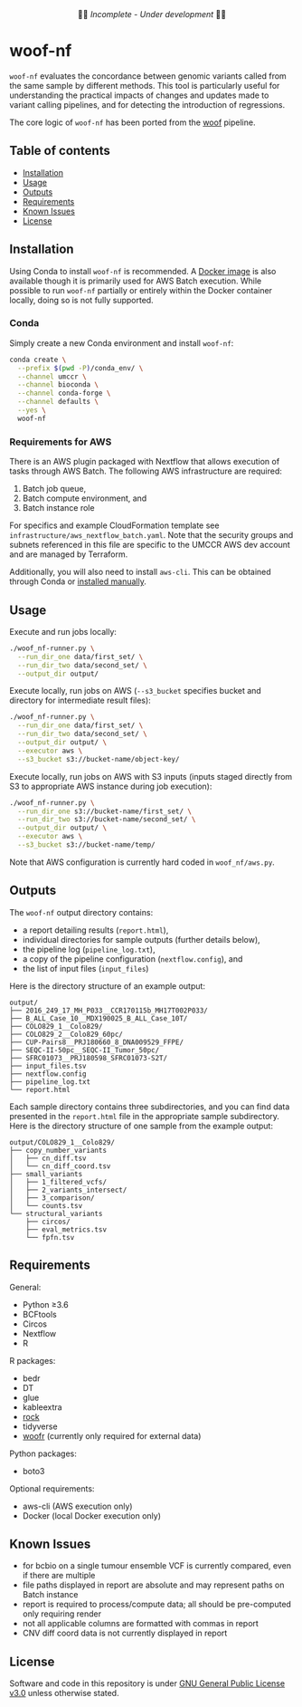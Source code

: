 &nbsp;
&nbsp;
&nbsp;
<p align="center">
🚧🚨 <em>Incomplete - Under development</em> 🚨🚧
</p>

# woof-nf
`woof-nf` evaluates the concordance between genomic variants called from the same sample by
different methods. This tool is particularly useful for understanding the practical impacts of
changes and updates made to variant calling pipelines, and for detecting the introduction of
regressions.

The core logic of `woof-nf` has been ported from the [woof](https://github.com/pdiakumis/woof)
pipeline.

## Table of contents
* [Installation](#installation)
* [Usage](#usage)
* [Outputs](#outputs)
* [Requirements](#requirements)
* [Known Issues](#known-issues)
* [License](#license)

## Installation
Using Conda to install `woof-nf` is recommended. A [Docker
image](https://hub.docker.com/r/scwatts/woof-nf) is also available though it is primarily used for
AWS Batch execution. While possible to run `woof-nf` partially or entirely within the Docker
container locally, doing so is not fully supported.

### Conda
Simply create a new Conda environment and install `woof-nf`:
```bash
conda create \
  --prefix $(pwd -P)/conda_env/ \
  --channel umccr \
  --channel bioconda \
  --channel conda-forge \
  --channel defaults \
  --yes \
  woof-nf
```

### Requirements for AWS
There is an AWS plugin packaged with Nextflow that allows execution of tasks through AWS Batch. The
following AWS infrastructure are required:
1. Batch job queue,
2. Batch compute environment, and
3. Batch instance role

For specifics and example CloudFormation template see `infrastructure/aws_nextflow_batch.yaml`. Note
that the security groups and subnets referenced in this file are specific to the UMCCR AWS dev
account and are managed by Terraform.

Additionally, you will also need to install `aws-cli`. This can be obtained through Conda or
[installed manually](https://docs.aws.amazon.com/cli/latest/userguide/install-cliv2.html).

## Usage
Execute and run jobs locally:
```bash
./woof_nf-runner.py \
  --run_dir_one data/first_set/ \
  --run_dir_two data/second_set/ \
  --output_dir output/
```

Execute locally, run jobs on AWS (`--s3_bucket` specifies bucket and directory for intermediate result files):
```bash
./woof_nf-runner.py \
  --run_dir_one data/first_set/ \
  --run_dir_two data/second_set/ \
  --output_dir output/ \
  --executor aws \
  --s3_bucket s3://bucket-name/object-key/
```

Execute locally, run jobs on AWS with S3 inputs (inputs staged directly from S3 to appropriate AWS instance during job execution):
```bash
./woof_nf-runner.py \
  --run_dir_one s3://bucket-name/first_set/ \
  --run_dir_two s3://bucket-name/second_set/ \
  --output_dir output/ \
  --executor aws \
  --s3_bucket s3://bucket-name/temp/
```

Note that AWS configuration is currently hard coded in `woof_nf/aws.py`.

## Outputs
The `woof-nf` output directory contains:
* a report detailing results (`report.html`),
* individual directories for sample outputs (further details below),
* the pipeline log (`pipeline_log.txt`),
* a copy of the pipeline configuration (`nextflow.config`), and
* the list of input files (`input_files`)

Here is the directory structure of an example output:
```text
output/
├── 2016_249_17_MH_P033__CCR170115b_MH17T002P033/
├── B_ALL_Case_10__MDX190025_B_ALL_Case_10T/
├── COLO829_1__Colo829/
├── COLO829_2__Colo829_60pc/
├── CUP-Pairs8__PRJ180660_8_DNA009529_FFPE/
├── SEQC-II-50pc__SEQC-II_Tumor_50pc/
├── SFRC01073__PRJ180598_SFRC01073-S2T/
├── input_files.tsv
├── nextflow.config
├── pipeline_log.txt
└── report.html
```

Each sample directory contains three subdirectories, and you can find data presented in the
`report.html` file in the appropriate sample subdirectory. Here is the directory structure of one
sample from the example output:
```text
output/COLO829_1__Colo829/
├── copy_number_variants
│   ├── cn_diff.tsv
│   └── cn_diff_coord.tsv
├── small_variants
│   ├── 1_filtered_vcfs/
│   ├── 2_variants_intersect/
│   ├── 3_comparison/
│   └── counts.tsv
└── structural_variants
    ├── circos/
    ├── eval_metrics.tsv
    └── fpfn.tsv
```

## Requirements
General:
* Python ≥3.6
* BCFtools
* Circos
* Nextflow
* R

R packages:
* bedr
* DT
* glue
* kableextra
* [rock](https://github.com/pdiakumis/rock/)
* tidyverse
* [woofr](https://github.com/pdiakumis/woofr) (currently only required for external data)

Python packages:
* boto3

Optional requirements:
* aws-cli (AWS execution only)
* Docker (local Docker execution only)

## Known Issues
* for bcbio on a single tumour ensemble VCF is currently compared, even if there are multiple
* file paths displayed in report are absolute and may represent paths on Batch instance
* report is required to process/compute data; all should be pre-computed only requiring render
* not all applicable columns are formatted with commas in report
* CNV diff coord data is not currently displayed in report

## License
Software and code in this repository is under [GNU General Public License
v3.0](https://www.gnu.org/licenses/gpl-3.0.en.html) unless otherwise stated.
